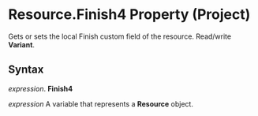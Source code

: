 
# Resource.Finish4 Property (Project)

Gets or sets the local Finish custom field of the resource. Read/write  **Variant**.


## Syntax

 _expression_. **Finish4**

 _expression_ A variable that represents a **Resource** object.

